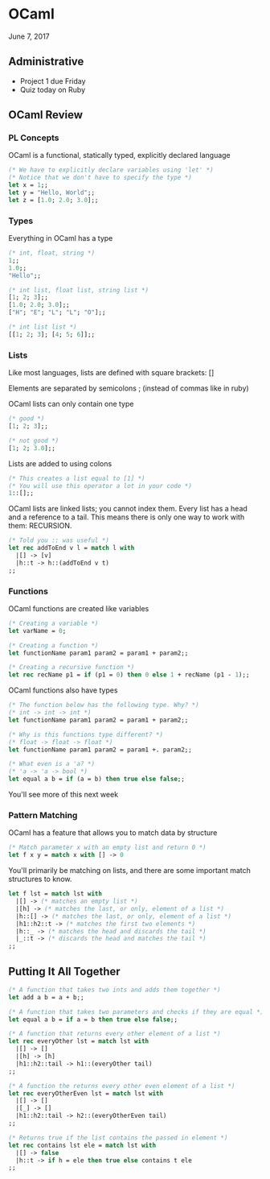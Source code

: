 # OCaml
June 7, 2017

## Administrative
- Project 1 due Friday
- Quiz today on Ruby

## OCaml Review

### PL Concepts

OCaml is a functional, statically typed, explicitly declared language
```ocaml
(* We have to explicitly declare variables using 'let' *)
(* Notice that we don't have to specify the type *)
let x = 1;;
let y = "Hello, World";;
let z = [1.0; 2.0; 3.0];;
```

### Types

Everything in OCaml has a type
```ocaml
(* int, float, string *)
1;;
1.0;;
"Hello";;

(* int list, float list, string list *)
[1; 2; 3];;
[1.0; 2.0; 3.0];;
["H"; "E"; "L"; "L"; "O"];;

(* int list list *)
[[1; 2; 3]; [4; 5; 6]];;
```

### Lists

Like most languages, lists are defined with square brackets:  []

Elements are separated by semicolons ; (instead of commas like in ruby)

OCaml lists can only contain one type
```ocaml
(* good *)
[1; 2; 3];;

(* not good *)
[1; 2; 3.0];;
```

Lists are added to using colons
```ocaml
(* This creates a list equal to [1] *)
(* You will use this operator a lot in your code *)
1::[];;
```

OCaml lists are linked lists; you cannot index them. Every list has a head and a reference to a tail. This means there is only one way to work with them: RECURSION.
```ocaml
(* Told you :: was useful *)
let rec addToEnd v l = match l with
  |[] -> [v]
  |h::t -> h::(addToEnd v t)
;;
```

### Functions

OCaml functions are created like variables
```ocaml
(* Creating a variable *)
let varName = 0;

(* Creating a function *)
let functionName param1 param2 = param1 + param2;;

(* Creating a recursive function *)
let rec recName p1 = if (p1 = 0) then 0 else 1 + recName (p1 - 1);;
```

OCaml functions also have types
```ocaml
(* The function below has the following type. Why? *)
(* int -> int -> int *)
let functionName param1 param2 = param1 + param2;;

(* Why is this functions type different? *)
(* float -> float -> float *)
let functionName param1 param2 = param1 +. param2;;

(* What even is a 'a? *)
(* 'a -> 'a -> bool *)
let equal a b = if (a = b) then true else false;;
```

You'll see more of this next week

### Pattern Matching

OCaml has a feature that allows you to match data by structure
```ocaml
(* Match parameter x with an empty list and return 0 *)
let f x y = match x with [] -> 0
```

You'll primarily be matching on lists, and there are some important match structures to know.
```ocaml
let f lst = match lst with
  |[] -> (* matches an empty list *)
  |[h] -> (* matches the last, or only, element of a list *)
  |h::[] -> (* matches the last, or only, element of a list *)
  |h1::h2::t -> (* matches the first two elements *)
  |h::_ -> (* matches the head and discards the tail *)
  |_::t -> (* discards the head and matches the tail *)
;;
```

## Putting It All Together
```ocaml
(* A function that takes two ints and adds them together *)
let add a b = a + b;;

(* A function that takes two parameters and checks if they are equal *)
let equal a b = if a = b then true else false;;

(* A function that returns every other element of a list *)
let rec everyOther lst = match lst with
  |[] -> []
  |[h] -> [h]
  |h1::h2::tail -> h1::(everyOther tail)
;;

(* A function the returns every other even element of a list *)
let rec everyOtherEven lst = match lst with
  |[] -> []
  |[_] -> []
  |h1::h2::tail -> h2::(everyOtherEven tail)
;;

(* Returns true if the list contains the passed in element *)
let rec contains lst ele = match lst with
  |[] -> false
  |h::t -> if h = ele then true else contains t ele
;;
```

